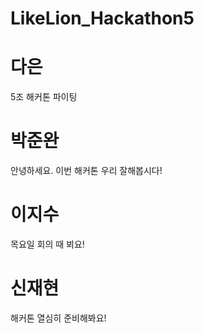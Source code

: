 
# LikeLion_Hackathon5

# 다은
5조 해커톤 파이팅

# 박준완 
안녕하세요. 이번 해커톤 우리 잘해봅시다!

# 이지수
목요일 회의 때 뵈요!

# 신재현
해커톤 열심히 준비해봐요!

